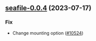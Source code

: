 

## [seafile-0.0.4](https://github.com/truecharts/charts/compare/seafile-0.0.3...seafile-0.0.4) (2023-07-17)

### Fix

- Change mounting option ([#10524](https://github.com/truecharts/charts/issues/10524))
  
  